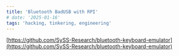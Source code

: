 ```yaml
---
title: 'Bluetooth BadUSB with RPI'
# date: '2025-01-16'
tags: 'hacking, tinkering, engineering'
---
```


[https://github.com/SySS-Research/bluetooth-keyboard-emulator](https://github.com/SySS-Research/bluetooth-keyboard-emulator)
